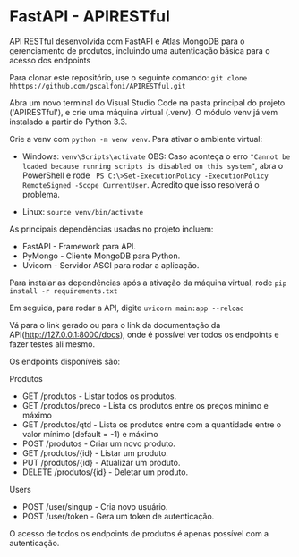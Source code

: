 # FastAPI - APIRESTful

API RESTful desenvolvida com FastAPI e Atlas MongoDB para o gerenciamento de produtos, incluindo uma autenticação básica para o acesso dos endpoints

Para clonar este repositório, use o seguinte comando:
`git clone hhttps://github.com/gscalfoni/APIRESTful.git
`

Abra um novo terminal do Visual Studio Code na pasta principal do projeto ('APIRESTful'), e crie uma máquina virtual (.venv). O módulo venv já vem instalado a partir do Python 3.3.

Crie a venv com `python -m venv venv`. Para ativar o ambiente virtual:

- Windows: `venv\Scripts\activate`
OBS: Caso aconteça o erro `"Cannot be loaded because running scripts is disabled on this system”`, abra o PowerShell e rode ` PS C:\>Set-ExecutionPolicy -ExecutionPolicy RemoteSigned -Scope CurrentUser`. Acredito que isso resolverá o problema.

- Linux: `source venv/bin/activate`

As principais dependências usadas no projeto incluem:
- FastAPI - Framework para API.
- PyMongo - Cliente MongoDB para Python.
- Uvicorn - Servidor ASGI para rodar a aplicação.

Para instalar as dependências após a ativação da máquina virtual, rode `pip install -r requirements.txt`

Em seguida, para rodar a API, digite `uvicorn main:app --reload`

Vá para o link gerado ou para o link da documentação da API(http://127.0.0.1:8000/docs), onde é possível ver todos os endpoints e fazer testes ali mesmo.

Os endpoints disponíveis são:

Produtos 
-   GET /produtos - Listar todos os produtos.
-   GET /produtos/preco - Lista os produtos entre os preços mínimo e máximo
-   GET /produtos/qtd - Lista os produtos entre com a quantidade entre o valor mínimo (default = -1) e máximo
-   POST /produtos - Criar um novo produto.
-   GET /produtos/{id} - Listar um produto.
-   PUT /produtos/{id} - Atualizar um produto.
-   DELETE /produtos/{id} - Deletar um produto.

Users
-   POST /user/singup - Cria novo usuário.
-   POST /user/token - Gera um token de autenticação.

O acesso de todos os endpoints de produtos é apenas possível com a autenticação.


